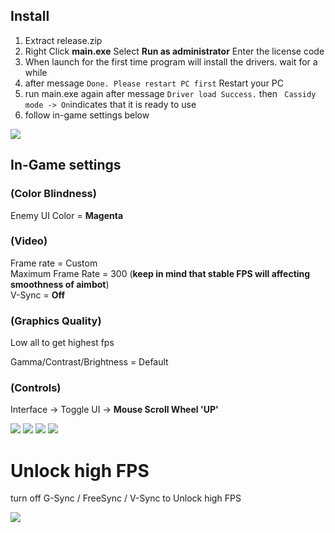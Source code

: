## Install

1. Extract release.zip
2. Right Click __main.exe__ Select __Run as administrator__ Enter the license code
3. When launch for the first time program will install the drivers. wait for a while
4. after message ```Done. Please restart PC first``` Restart your PC
5. run main.exe again after message ```Driver load Success.``` then ``` Cassidy mode -> On```indicates that it is ready to use
6. follow in-game settings below

![](https://media.discordapp.net/attachments/1033371424972349440/1033398532129959987/unknown.png)

## In-Game settings

### (Color Blindness) <br />
Enemy UI Color  =  __Magenta__

### (Video) <br />
Frame rate = Custom <br />
Maximum Frame Rate = 300 (**keep in mind that stable FPS will affecting smoothness of aimbot**)<br />
V-Sync = __Off__

### (Graphics Quality) <br />
Low all to get highest fps

Gamma/Contrast/Brightness = Default

### (Controls) <br />
Interface -> Toggle UI -> __Mouse Scroll Wheel 'UP'__

![](https://i.imgur.com/INbk0xj.png)
![](https://media.discordapp.net/attachments/1031658340272570451/1049592572458307584/image.png?width=1083&height=609)
![](https://i.imgur.com/BC0bRWu.png)
![](https://media.discordapp.net/attachments/1034460902608617593/1046945759599276103/image.png?width=1083&height=609)

# Unlock high FPS

turn off G-Sync / FreeSync / V-Sync to Unlock high FPS

![](https://media.discordapp.net/attachments/1034460902608617593/1050150180055433256/image.png?width=791&height=609)

